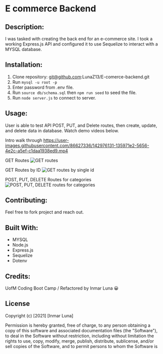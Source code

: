 # E commerce Backend

## Description: 
I was tasked with creating the back end for an e-commerce site. I took a working Express.js API and configured it to use Sequelize to interact with a MYSQL database. 

## Installation:
1. Clone repository: git@github.com:LunaZ13/E-comerce-backend.git
2. Run `mysql -u root -p` 
3. Enter password from .env file.
4. Run `source db/schema.sql` then `npm run seed` to seed the file.
5. Run `node server.js` to connect to server.

## Usage:
User is able to test API POST, PUT, and Delete routes, then create, update, and delete data in database. Watch demo videos below.

Intro walk through
https://user-images.githubusercontent.com/86627336/142976131-135971e2-5656-4e2c-a5ef-c1daa1938ed9.mp4

GET Routes
![GET routes](https://user-images.githubusercontent.com/86627336/142974726-3fa7f389-ec9d-40c0-882c-a606335241fd.gif)

GET Routes by ID
![GET routes by single id](https://user-images.githubusercontent.com/86627336/142974240-bc138672-fd3a-4996-b9a7-4fe42635d4b9.gif)

POST, PUT, DELETE Routes for categories
![POST, PUT, DELETE routes for categories](https://user-images.githubusercontent.com/86627336/142974620-f64af53b-e51f-45fb-a788-68f9960e4e60.gif)

## Contributing:
Feel free to fork project and reach out.

## Built With:
* MYSQL
* Node.js
* Express.js
* Sequelize
* Dotenv

## Credits:
UofM Coding Boot Camp / Refactored by Inmar Luna :grinning:

## License 
Copyright (c) [2021] [Inmar Luna]

Permission is hereby granted, free of charge, to any person obtaining a copy
of this software and associated documentation files (the "Software"), to deal
in the Software without restriction, including without limitation the rights
to use, copy, modify, merge, publish, distribute, sublicense, and/or sell
copies of the Software, and to permit persons to whom the Software is